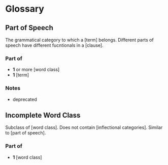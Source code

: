 Glossary
========


Part of Speech
--------------

The grammatical category to which a [term] belongs. Different parts of speech have different fucntionals in a [clause].

### Part of

 * **1** or more [word class]
 * **1** [term]

### Notes

 * deprecated


Incomplete Word Class
--------------------

Subclass of [word class]. Does not contain [inflectional categories]. Similar to [part of speech].  

### Part of

* **1** [word class]
